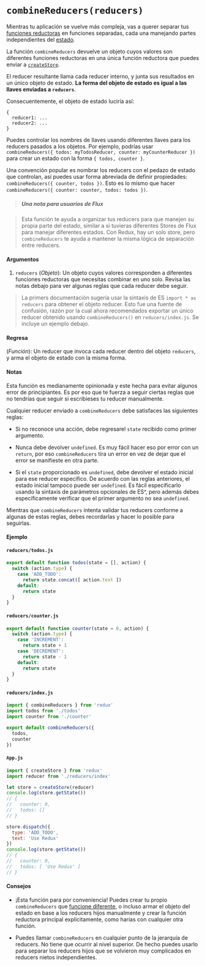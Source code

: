 # `combineReducers(reducers)`

Mientras tu aplicación se vuelve más compleja, vas a querer separar tus [funciones reductoras](../glosario.md#reducer) en funciones separadas, cada una manejando partes independientes del [estado](../glosario.md#estado).

La función `combineReducers` devuelve un objeto cuyos valores son diferentes funciones reductoras en una única función reductora que puedes enviar a [`createStore`](createStore.md).

El reducer resultante llama cada reducer interno, y junta sus resultados en un único objeto de estado. **La forma del objeto de estado es igual a las llaves enviadas a `reducers`**.

Consecuentemente, el objeto de estado luciría así: 

```
{
  reducer1: ...
  reducer2: ...
}
```

Puedes controlar los nombres de llaves usando diferentes llaves para los reducers pasados a los objetos. Por ejemplo, podrías usar `combineReducers({ todos: myTodosReducer, counter: myCounterReducer })` para crear un estado con la forma `{ todos, counter }`.

Una convención popular es nombrar los reducers con el pedazo de estado que controlan, así puedes usar forma abreviada de definir propiedades: `combineReducers({ counter, todos })`. Esto es lo mismo que hacer `combineReducers({ counter: counter, todos: todos })`.

> ##### Una nota para usuarios de Flux

> Esta función te ayuda a organizar tus reducers para que manejen su propia parte del estado, similar a si tuvieras diferentes Stores de Flux para manejar diferentes estados. Con Redux, hay un solo store, pero `combineReducers` te ayuda a mantener la misma lógica de separación entre reducers.

#### Argumentos

1. `reducers` (*Objeto*): Un objeto cuyos valores corresponden a diferentes funciones reductoras que necesitas combinar en uno solo. Revisa las notas debajo para ver algunas reglas que cada reducer debe seguir.

> La primers documentación sugería usar la sintaxis de ES `import * as reducers` para obtener el objeto reducer. Esto fue una fuente de confusión, razón por la cual ahora recomendados exportar un único reducer obtenido usando `combineReducers()` en `reducers/index.js`. Se incluye un ejemplo debajo.

#### Regresa

(*Función*): Un reducer que invoca cada reducer dentro del objeto `reducers`, y arma el objeto de estado con la misma forma.

#### Notas

Esta función es medianamente opinionada y este hecha para evitar algunos error de principiantes. Es por eso que te fuerza a seguir ciertas reglas que no tendrías que seguir si escribieses tu reducer manualmente.

Cualquier reducer enviado a `combineReducers` debe satisfaces las siguientes reglas:

* Si no reconoce una acción, debe regresarel `state` recibido como primer argumento.

* Nunca debe devolver `undefined`. Es muy fácil hacer eso por error con un `return`, por eso `combineReducers` tira un error en vez de dejar que el error se manifieste en otra parte.

* Si el `state` proporcionado es `undefined`, debe devolver el estado inicial para ese reducer específico.  De acuerdo con las reglas anteriores, el estado inicial tampoco puede ser `undefined`. Es fácil especificarlo usando la sintaxis de parámetros opcionales de ES^, pero además debes específicamente verificar que el primer argumento no sea `undefined`.

Mientras que `combineReducers` intenta validar tus reducers conforme a algunas de estas reglas, debes recordarlas y hacer lo posible para seguirlas.

#### Ejemplo

#### `reducers/todos.js`

```js
export default function todos(state = [], action) {
  switch (action.type) {
    case 'ADD_TODO':
      return state.concat([ action.text ])
    default:
      return state
  }
}
```

#### `reducers/counter.js`

```js
export default function counter(state = 0, action) {
  switch (action.type) {
    case 'INCREMENT':
      return state + 1
    case 'DECREMENT':
      return state - 1
    default:
      return state
  }
}
```

#### `reducers/index.js`

```js
import { combineReducers } from 'redux'
import todos from './todos'
import counter from './counter'

export default combineReducers({
  todos,
  counter
})
```

#### `App.js`

```js
import { createStore } from 'redux'
import reducer from './reducers/index'

let store = createStore(reducer)
console.log(store.getState())
// {
//   counter: 0,
//   todos: []
// }

store.dispatch({
  type: 'ADD_TODO',
  text: 'Use Redux'
})
console.log(store.getState())
// {
//   counter: 0,
//   todos: [ 'Use Redux' ]
// }
```

#### Consejos

* ¡Esta función para por conveniencia! Puedes crear tu propio `combineReducers` que [funcione diferente](https://github.com/acdlite/reduce-reducers), o incluso armar el objeto del estado en base a los reducers hijos manualmente y crear la función reductora principal explicitamente, como harías con cualquier otra función.

* Puedes llamar `combineReducers` en cualquier punto de la jerarquía de reducers. No tiene que ocurrir al nivel superior. De hecho puedes usarlo para separar los reducers hijos que se volvieron muy complicados en reducers nietos independientes.